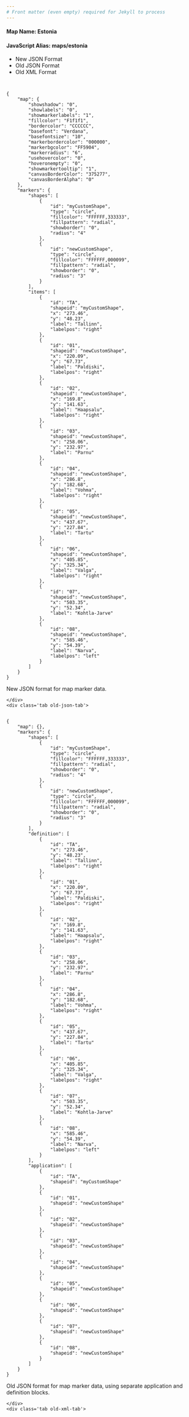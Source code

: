 ```yaml
---
# Front matter (even empty) required for Jekyll to process
---
```


#### Map Name: Estonia

#### JavaScript Alias: maps/estonia


<div class="code-wrapper">
<ul class='code-tabs'>
    <li class='active'>
        <a data-toggle='new-json'>New JSON Format</a>
    </li>
    <li>
        <a data-toggle='old-json'>Old JSON Format</a>
    </li>
    <li>
        <a data-toggle='old-xml'>Old XML Format</a>
    </li>
</ul>
<div class='tab-content'>
    <pre class='plain-code'></pre>
    <div class='tab new-json-tab active'>
<pre><code class="language-javascript">
{
    "map": {
        "showshadow": "0",
        "showlabels": "0",
        "showmarkerlabels": "1",
        "fillcolor": "F1f1f1",
        "bordercolor": "CCCCCC",
        "basefont": "Verdana",
        "basefontsize": "10",
        "markerbordercolor": "000000",
        "markerbgcolor": "FF5904",
        "markerradius": "6",
        "usehovercolor": "0",
        "hoveronempty": "0",
        "showmarkertooltip": "1",
        "canvasBorderColor": "375277",
        "canvasBorderAlpha": "0"
    },
    "markers": {
        "shapes": [
            {
                "id": "myCustomShape",
                "type": "circle",
                "fillcolor": "FFFFFF,333333",
                "fillpattern": "radial",
                "showborder": "0",
                "radius": "4"
            },
            {
                "id": "newCustomShape",
                "type": "circle",
                "fillcolor": "FFFFFF,000099",
                "fillpattern": "radial",
                "showborder": "0",
                "radius": "3"
            }
        ],
        "items": [
            {
                "id": "TA",
                "shapeid": "myCustomShape",
                "x": "273.46",
                "y": "48.23",
                "label": "Tallinn",
                "labelpos": "right"
            },
            {
                "id": "01",
                "shapeid": "newCustomShape",
                "x": "220.09",
                "y": "67.73",
                "label": "Paldiski",
                "labelpos": "right"
            },
            {
                "id": "02",
                "shapeid": "newCustomShape",
                "x": "169.8",
                "y": "141.63",
                "label": "Haapsalu",
                "labelpos": "right"
            },
            {
                "id": "03",
                "shapeid": "newCustomShape",
                "x": "258.06",
                "y": "232.97",
                "label": "Parnu"
            },
            {
                "id": "04",
                "shapeid": "newCustomShape",
                "x": "286.8",
                "y": "182.68",
                "label": "Vohma",
                "labelpos": "right"
            },
            {
                "id": "05",
                "shapeid": "newCustomShape",
                "x": "437.67",
                "y": "227.84",
                "label": "Tartu"
            },
            {
                "id": "06",
                "shapeid": "newCustomShape",
                "x": "405.85",
                "y": "325.34",
                "label": "Valga",
                "labelpos": "right"
            },
            {
                "id": "07",
                "shapeid": "newCustomShape",
                "x": "503.35",
                "y": "52.34",
                "label": "Kohtla-Jarve"
            },
            {
                "id": "08",
                "shapeid": "newCustomShape",
                "x": "585.46",
                "y": "54.39",
                "label": "Narva",
                "labelpos": "left"
            }
        ]
    }
}
</code></pre>


<p class='text-success'>New JSON format for map marker data.</p>

    </div>
    <div class='tab old-json-tab'>
<pre><code class="language-javascript">
{
    "map": {},
    "markers": {
        "shapes": [
            {
                "id": "myCustomShape",
                "type": "circle",
                "fillcolor": "FFFFFF,333333",
                "fillpattern": "radial",
                "showborder": "0",
                "radius": "4"
            },
            {
                "id": "newCustomShape",
                "type": "circle",
                "fillcolor": "FFFFFF,000099",
                "fillpattern": "radial",
                "showborder": "0",
                "radius": "3"
            }
        ],
        "definition": [
            {
                "id": "TA",
                "x": "273.46",
                "y": "48.23",
                "label": "Tallinn",
                "labelpos": "right"
            },
            {
                "id": "01",
                "x": "220.09",
                "y": "67.73",
                "label": "Paldiski",
                "labelpos": "right"
            },
            {
                "id": "02",
                "x": "169.8",
                "y": "141.63",
                "label": "Haapsalu",
                "labelpos": "right"
            },
            {
                "id": "03",
                "x": "258.06",
                "y": "232.97",
                "label": "Parnu"
            },
            {
                "id": "04",
                "x": "286.8",
                "y": "182.68",
                "label": "Vohma",
                "labelpos": "right"
            },
            {
                "id": "05",
                "x": "437.67",
                "y": "227.84",
                "label": "Tartu"
            },
            {
                "id": "06",
                "x": "405.85",
                "y": "325.34",
                "label": "Valga",
                "labelpos": "right"
            },
            {
                "id": "07",
                "x": "503.35",
                "y": "52.34",
                "label": "Kohtla-Jarve"
            },
            {
                "id": "08",
                "x": "585.46",
                "y": "54.39",
                "label": "Narva",
                "labelpos": "left"
            }
        ],
        "application": [
            {
                "id": "TA",
                "shapeid": "myCustomShape"
            },
            {
                "id": "01",
                "shapeid": "newCustomShape"
            },
            {
                "id": "02",
                "shapeid": "newCustomShape"
            },
            {
                "id": "03",
                "shapeid": "newCustomShape"
            },
            {
                "id": "04",
                "shapeid": "newCustomShape"
            },
            {
                "id": "05",
                "shapeid": "newCustomShape"
            },
            {
                "id": "06",
                "shapeid": "newCustomShape"
            },
            {
                "id": "07",
                "shapeid": "newCustomShape"
            },
            {
                "id": "08",
                "shapeid": "newCustomShape"
            }
        ]
    }
}
</code></pre>


<p class='text-success'>Old JSON format for map marker data, using separate application and definition blocks.</p>

    </div>
    <div class='tab old-xml-tab'>
<pre><code class="language-html">
<map>
	<markers>
	   <shapes>
	       <shape id='myCustomShape' type='circle' fillColor='FFFFFF,333333' fillPattern='radial' showBorder='0' radius='4'/>
		   <shape id='newCustomShape' type='circle' fillColor='FFFFFF,000099' fillPattern='radial' showBorder='0' radius='3'/>
		</shapes>
		<definition>
			<marker id='TA' x='273.46' y='48.23' label='Tallinn' labelPos='right'  />
			<marker id='01' x='220.09' y='67.73' label='Paldiski' labelPos='right' />
			<marker id='02' x='169.8' y='141.63' label='Haapsalu' labelPos='right'  />
			<marker id='03' x='258.06' y='232.97' label='Parnu'  />
			<marker id='04' x='286.8' y='182.68' label='Vohma'  labelPos='right'/>
			<marker id='05' x='437.67' y='227.84' label='Tartu'  />
			<marker id='06' x='405.85' y='325.34' label='Valga' labelPos='right'  />
			<marker id='07' x='503.35' y='52.34' label='Kohtla-Jarve'  />
			<marker id='08' x='585.46' y='54.39' label='Narva' labelPos='left' />
		</definition>
		<application>
			<marker id='TA' shapeId='myCustomShape'  />
			<marker id='01' shapeId='newCustomShape'  />
			<marker id='02' shapeId='newCustomShape'  />
			<marker id='03' shapeId='newCustomShape'  />
			<marker id='04' shapeId='newCustomShape'  />
			<marker id='05' shapeId='newCustomShape'  />
			<marker id='06' shapeId='newCustomShape'  />
			<marker id='07' shapeId='newCustomShape'  />
			<marker id='08' shapeId='newCustomShape'  />

		</application>
	</markers>
</map>
</code></pre>

<p class='text-success'>Old XML format for map marker data, using separate application and definition blocks.</p>

</div>
</div>
</div>
